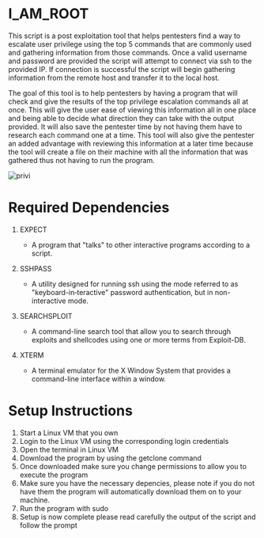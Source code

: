 # I_AM_ROOT

This script is a post exploitation tool that helps pentesters find a way to escalate user privilege using the top 5 commands that are commonly used and gathering information from those commands. Once a valid username and password are provided the script will attempt to connect via ssh to the provided IP. If connection is successful the script will begin gathering information from the remote host and transfer it to the local host.

The goal of this tool is to help pentesters by having a program that will check and give the results of the top privilege escalation commands all at once. This will give the user ease of viewing this information all in one place and being able to decide what direction they can take with the output provided. It will also save the pentester time by not having them have to research each command one at a time. This tool will also give the pentester an added advantage with reviewing this information at a later time because the tool will create a file on their machine with all the information that was gathered thus not having to run the program.

![privi](https://user-images.githubusercontent.com/73208048/115969205-b4f51900-a4f0-11eb-97e5-cd58f1d46a04.jpg)

# Required Dependencies 

1. EXPECT
    - A program that "talks" to other interactive programs according to a script.
    
2. SSHPASS
    - A utility designed for running ssh using the mode referred to as "keyboard-in‐teractive" password authentication, but in non-interactive mode.

3. SEARCHSPLOIT
    - A command-line search tool that allow you to search through exploits and shellcodes using one or more terms from Exploit-DB.

4. XTERM
    - A terminal emulator for the X Window System that provides a command-line interface within a window.

# Setup Instructions 
1. Start a Linux VM that you own
2. Login to the Linux VM using the corresponding login credentials
3. Open the terminal in Linux VM
4. Download the program by using the getclone command
5. Once downloaded make sure you change permissions to allow you to execute the program
6. Make sure you have the necessary depencies, please note if you do not have them the program will automatically download them on to your machine.
7. Run the program with sudo
8. Setup is now complete please read carefully the output of the script and follow the prompt




